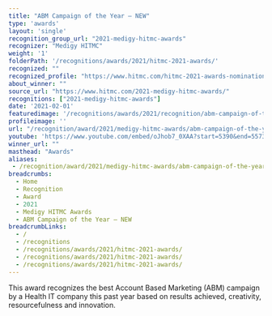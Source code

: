 ```yaml
---
title: "ABM Campaign of the Year – NEW"
type: 'awards'
layout: 'single'
recognition_group_url: "2021-medigy-hitmc-awards"
recognizer: "Medigy HITMC"
weight: '1'
folderPath: '/recognitions/awards/2021/hitmc-2021-awards/'
recognized: ""
recognized_profile: "https://www.hitmc.com/hitmc-2021-awards-nominations/"
about_winner: ""
source_url: "https://www.hitmc.com/2021-medigy-hitmc-awards/"
recognitions: ["2021-medigy-hitmc-awards"]
date: '2021-02-01'
featuredimage: '/recognitions/awards/2021/recognition/abm-campaign-of-the-year.jpg'
profileimage: ''
url: "/recognition/award/2021/medigy-hitmc-awards/abm-campaign-of-the-year "
youtube: 'https://www.youtube.com/embed/oJhob7_0XAA?start=5390&end=5573'
winner_url: ""
masthead: "Awards"
aliases:
 - /recognition/award/2021/medigy-hitmc-awards/abm-campaign-of-the-year 
breadcrumbs:
  - Home
  - Recognition
  - Award
  - 2021
  - Medigy HITMC Awards
  - ABM Campaign of the Year – NEW
breadcrumbLinks:
  - /
  - /recognitions
  - /recognitions/awards/2021/hitmc-2021-awards/
  - /recognitions/awards/2021/hitmc-2021-awards/
  - /recognitions/awards/2021/hitmc-2021-awards/
---
```


This award recognizes the best Account Based Marketing (ABM) campaign by a Health IT company this past year based on results achieved, creativity, resourcefulness and innovation.